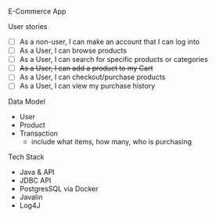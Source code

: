 E-Commerce App

User stories
- [ ] As a non-user, I can make an account that I can log into 
- [ ] As a User, I can browse products
- [ ] As a User, I can search for specific products or categories
- [ ] ~~As a User, I can add a product to my Cart~~
- [ ] As a User, I can checkout/purchase products
- [ ] As a User, I can view my purchase history

Data Model
- User
- Product 
- Transaction
  - include what items, how many, who is purchasing

Tech Stack
- Java & API
- JDBC API
- PostgresSQL via Docker
- Javalin
- Log4J